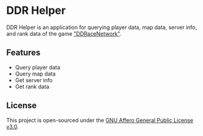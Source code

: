 # DDR Helper

DDR Helper is an application for querying player data, map data, server info, and rank data of the game ["DDRaceNetwork"](ddnet.org).

## Features

- Query player data
- Query map data
- Get server info
- Get rank data

## License

This project is open-sourced under the [GNU Affero General Public License v3.0](LICENSE).
